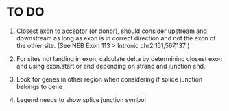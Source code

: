 # TO DO


1. Closest exon to acceptor (or donor), should consider upstream and downstream as long as exon is in correct direction and not the exon of the other site. (See NEB Exon 113 > Intronic chr2:151,567,137
)

2. For sites not landing in exon, calculate delta by determining closest exon and using exon.start or end depending on strand and junction end.


3. Look for genes in other region when considering if splice junction belongs to gene

4. Legend needs to show splice junction symbol